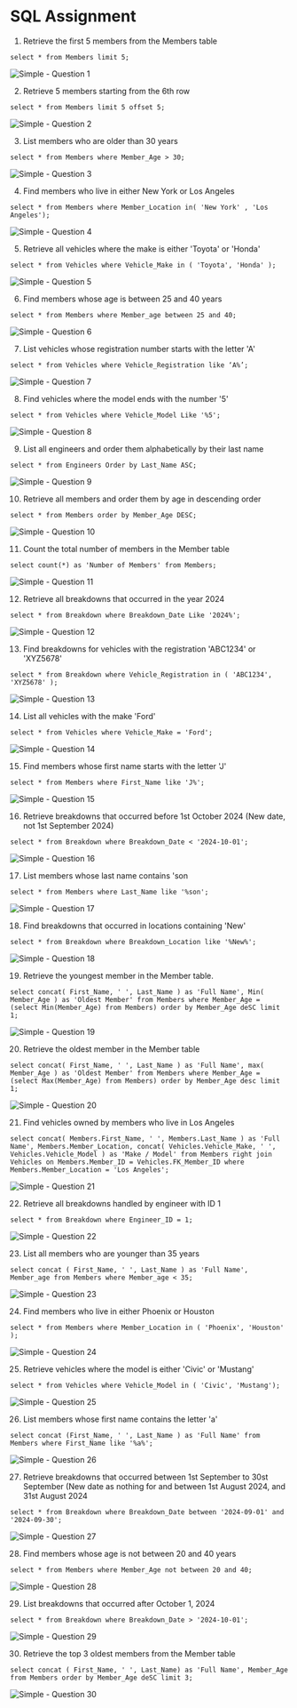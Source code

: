 # SQL Assignment

1. Retrieve the first 5 members from the Members table

`select * from Members limit 5;`

![Simple - Question 1](img/simple-1.png)

2. Retrieve 5 members starting from the 6th row

`select * from Members limit 5 offset 5;`

![Simple - Question 2](img/simple-2.png)

3. List members who are older than 30 years

`select * from Members where Member_Age > 30;`

![Simple - Question 3](img/simple-3.png)

4. Find members who live in either New York or Los Angeles

`select * from Members where Member_Location in( 'New York' , 'Los Angeles');`

![Simple - Question 4](img/simple-4.png)

5. Retrieve all vehicles where the make is either 'Toyota' or 'Honda'

`select * from Vehicles where Vehicle_Make in ( 'Toyota', 'Honda' );`

![Simple - Question 5](img/simple-5.png)

6. Find members whose age is between 25 and 40 years

`select * from Members where Member_age between 25 and 40;`

![Simple - Question 6](img/simple-6.png)

7. List vehicles whose registration number starts with the letter 'A'

`select * from Vehicles where Vehicle_Registration like ‘A%’;`

![Simple - Question 7](img/simple-7.png)

8. Find vehicles where the model ends with the number '5'

`select * from Vehicles where Vehicle_Model Like '%5';`

![Simple - Question 8](img/simple-8.png)

9. List all engineers and order them alphabetically by their last name

`select * from Engineers Order by Last_Name ASC;`

![Simple - Question 9](img/simple-9.png)

10. Retrieve all members and order them by age in descending order

`select * from Members order by Member_Age DESC;`

![Simple - Question 10](img/simple-10.png)

11. Count the total number of members in the Member table

`select count(*) as 'Number of Members' from Members;`

![Simple - Question 11](img/simple-11.png)

12. Retrieve all breakdowns that occurred in the year 2024

`select * from Breakdown where Breakdown_Date Like '2024%';`

![Simple - Question 12](img/simple-12.png)

13. Find breakdowns for vehicles with the registration 'ABC1234' or 'XYZ5678'

`select * from Breakdown where Vehicle_Registration in ( 'ABC1234', 'XYZ5678' );`

![Simple - Question 13](img/simple-13.png)

14. List all vehicles with the make 'Ford'

`select * from Vehicles where Vehicle_Make = 'Ford';`

![Simple - Question 14](img/simple-14.png)

15. Find members whose first name starts with the letter 'J'

`select * from Members where First_Name like 'J%';`

![Simple - Question 15](img/simple-15.png)

16. Retrieve breakdowns that occurred before 1st October 2024 (New date, not 1st September 2024)

`select * from Breakdown where Breakdown_Date < '2024-10-01';`

![Simple - Question 16](img/simple-16.png)

17. List members whose last name contains 'son

`select * from Members where Last_Name like '%son';`

![Simple - Question 17](img/simple-17.png)

18. Find breakdowns that occurred in locations containing 'New'

`select * from Breakdown where Breakdown_Location like '%New%';`

![Simple - Question 18](img/simple-18.png)

19. Retrieve the youngest member in the Member table.

`select concat( First_Name, ' ', Last_Name ) as 'Full Name', Min( Member_Age ) as 'Oldest Member' from Members where Member_Age = (select Min(Member_Age) from Members) order by Member_Age deSC limit 1;`

![Simple - Question 19](img/simple-19.png)

20. Retrieve the oldest member in the Member table

`select concat( First_Name, ' ', Last_Name ) as 'Full Name', max( Member_Age ) as 'Oldest Member' from Members where Member_Age = (select Max(Member_Age) from Members) order by Member_Age desc limit 1;`

![Simple - Question 20](img/simple-20.png)

21. Find vehicles owned by members who live in Los Angeles

`select concat( Members.First_Name, ' ', Members.Last_Name ) as 'Full Name', Members.Member_Location, concat( Vehicles.Vehicle_Make, ' ', Vehicles.Vehicle_Model ) as 'Make / Model' from Members right join Vehicles on Members.Member_ID = Vehicles.FK_Member_ID where Members.Member_Location = 'Los Angeles';`

![Simple - Question 21](img/simple-21.png)

22. Retrieve all breakdowns handled by engineer with ID 1

`select * from Breakdown where Engineer_ID = 1;`

![Simple - Question 22](img/simple-22.png)

23. List all members who are younger than 35 years

`select concat ( First_Name, ' ', Last_Name ) as 'Full Name', Member_age from Members where Member_age < 35;`

![Simple - Question 23](img/simple-23.png)

24. Find members who live in either Phoenix or Houston

`select * from Members where Member_Location in ( 'Phoenix', 'Houston' );`

![Simple - Question 24](img/simple-24.png)

25. Retrieve vehicles where the model is either 'Civic' or 'Mustang'

`select * from Vehicles where Vehicle_Model in ( 'Civic', 'Mustang');`

![Simple - Question 25](img/simple-25.png)

26. List members whose first name contains the letter 'a'

`select concat (First_Name, ' ', Last_Name ) as 'Full Name' from Members where First_Name like '%a%';`

![Simple - Question 26](img/simple-26.png)

27. Retrieve breakdowns that occurred between 1st September to 30st September (New date as nothing for and between 1st August 2024, and 31st August 2024 

`select * from Breakdown where Breakdown_Date between '2024-09-01' and '2024-09-30';`

![Simple - Question 27](img/simple-27.png)

28. Find members whose age is not between 20 and 40 years

`select * from Members where Member_Age not between 20 and 40;`

![Simple - Question 28](img/simple-28.png)

29. List breakdowns that occurred after October 1, 2024

`select * from Breakdown where Breakdown_Date > '2024-10-01';`

![Simple - Question 29](img/simple-29.png)

30. Retrieve the top 3 oldest members from the Member table

`select concat ( First_Name, ' ', Last_Name) as 'Full Name', Member_Age from Members order by Member_Age deSC limit 3;`

![Simple - Question 30](img/simple-30.png)